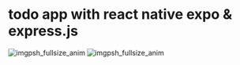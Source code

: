 # todo app with react native expo & express.js

![imgpsh_fullsize_anim](https://github.com/Dagmawi-22/mytodo/assets/109204719/bdc6c9ff-b00a-432e-a3c5-970e195806f2)
![imgpsh_fullsize_anim](https://github.com/Dagmawi-22/mytodo/assets/109204719/8a8459e9-e5ab-4cb5-b8f6-3ff54a9f4269)
